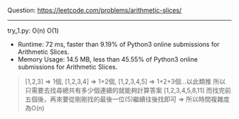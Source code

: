 Question: https://leetcode.com/problems/arithmetic-slices/

---

try_1.py: O(n) O(1)

* Runtime: 72 ms, faster than 9.19% of Python3 online submissions for Arithmetic Slices.
* Memory Usage: 14.5 MB, less than 45.55% of Python3 online submissions for Arithmetic Slices.

> [1,2,3] => 1個, [1,2,3,4] => 1+2個, [1,2,3,4,5] => 1+2+3個...以此類推
> 所以只需要去找尋總共有多少個連續的就能夠計算答案
> [1,2,3,4,5,8,11]  而找完前五個後，再來要從剛剛找的最後一位(5)繼續往後找即可 => 所以時間複雜度為O(n)